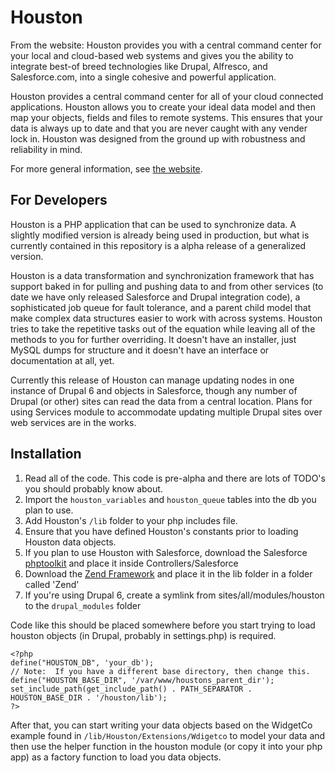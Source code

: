 # Houston

From the website: Houston provides you with a central command center for your local and cloud-based web systems and gives you the ability to integrate best-of breed technologies like Drupal, Alfresco, and Salesforce.com, into a single cohesive and powerful application.

Houston provides a central command center for all of your cloud connected applications. Houston allows you to create your ideal data model and then map your objects, fields and files to remote systems. This ensures that your data is always up to date and that you are never caught with any vender lock in. Houston was designed from the ground up with robustness and reliability in mind.

For more general information, see [the website](http://www.houstoncommand.com/).

## For Developers

Houston is a PHP application that can be used to synchronize data.  A slightly modified version is already being used in production, but what is currently contained in this repository is a alpha release of a generalized version.

Houston is a data transformation and synchronization framework that has support baked in for pulling and pushing data to and from other services (to date we have only released Salesforce and Drupal integration code), a sophisticated job queue for fault tolerance, and a parent child model that make complex data structures easier to work with across systems.  Houston tries to take the repetitive tasks out of the equation while leaving all of the methods to you for further overriding.  It doesn't have an installer, just MySQL dumps for structure and it doesn't have an interface or documentation at all, yet.

Currently this release of Houston can manage updating nodes in one instance of Drupal 6 and objects in Salesforce, though any number of Drupal (or other) sites can read the data from a central location.  Plans for using Services module to accommodate updating multiple Drupal sites over web services are in the works. 

## Installation

1. Read all of the code.  This code is pre-alpha and there are lots of TODO's you should probably know about.
2. Import the `houston_variables` and `houston_queue` tables into the db you plan to use.
3. Add Houston's `/lib` folder to your php includes file.
4. Ensure that you have defined Houston's constants prior to loading Houston data objects.
5. If you plan to use Houston with Salesforce, download the Salesforce [phptoolkit](http://wiki.developerforce.com/index.php/PHP_Toolkit_11.0) and place it inside Controllers/Salesforce
6. Download the [Zend Framework](http://framework.zend.com/download/latest) and place it in the lib folder in a folder called 'Zend'
7. If you're using Drupal 6, create a symlink from sites/all/modules/houston to the `drupal_modules` folder


Code like this should be placed somewhere before you start trying to load houston objects (in Drupal, probably in settings.php) is required. 

    <?php
    define("HOUSTON_DB", 'your_db');
    // Note:  If you have a different base directory, then change this.
    define("HOUSTON_BASE_DIR", '/var/www/houstons_parent_dir');
    set_include_path(get_include_path() . PATH_SEPARATOR . HOUSTON_BASE_DIR . '/houston/lib');
    ?>

After that, you can start writing your data objects based on the WidgetCo example found in `/lib/Houston/Extensions/Wdigetco` to model your data and then use the helper function in the houston module (or copy it into your php app) as a factory function to load you data objects.
